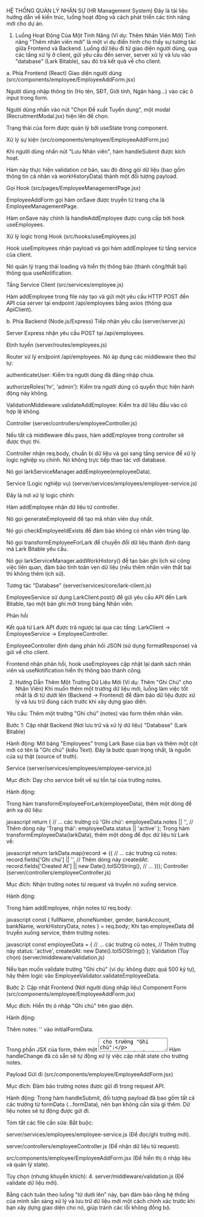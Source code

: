 HỆ THỐNG QUẢN LÝ NHÂN SỰ (HR Management System)
Đây là tài liệu hướng dẫn về kiến trúc, luồng hoạt động và cách phát triển các tính năng mới cho dự án.

1. Luồng Hoạt Động Của Một Tính Năng (Ví dụ: Thêm Nhân Viên Mới)
Tính năng "Thêm nhân viên mới" là một ví dụ điển hình cho thấy sự tương tác giữa Frontend và Backend. Luồng dữ liệu đi từ giao diện người dùng, qua các tầng xử lý ở client, gửi yêu cầu đến server, server xử lý và lưu vào "database" (Lark Bitable), sau đó trả kết quả về cho client.

a. Phía Frontend (React)
Giao diện người dùng (src/components/employee/EmployeeAddForm.jsx)

Người dùng nhập thông tin (Họ tên, SĐT, Giới tính, Ngân hàng...) vào các ô input trong form.

Người dùng nhấn vào nút "Chọn Đề xuất Tuyển dụng", một modal (RecruitmentModal.jsx) hiện lên để chọn.

Trạng thái của form được quản lý bởi useState trong component.

Xử lý sự kiện (src/components/employee/EmployeeAddForm.jsx)

Khi người dùng nhấn nút "Lưu Nhân viên", hàm handleSubmit được kích hoạt.

Hàm này thực hiện validation cơ bản, sau đó đóng gói dữ liệu (bao gồm thông tin cá nhân và workHistoryData) thành một đối tượng payload.

Gọi Hook (src/pages/EmployeeManagementPage.jsx)

EmployeeAddForm gọi hàm onSave được truyền từ trang cha là EmployeeManagementPage.

Hàm onSave này chính là handleAddEmployee được cung cấp bởi hook useEmployees.

Xử lý logic trong Hook (src/hooks/useEmployees.js)

Hook useEmployees nhận payload và gọi hàm addEmployee từ tầng service của client.

Nó quản lý trạng thái loading và hiển thị thông báo (thành công/thất bại) thông qua useNotification.

Tầng Service Client (src/services/employee.js)

Hàm addEmployee trong file này tạo và gửi một yêu cầu HTTP POST đến API của server tại endpoint /api/employees bằng axios (thông qua ApiClient).

b. Phía Backend (Node.js/Express)
Tiếp nhận yêu cầu (server/server.js)

Server Express nhận yêu cầu POST tại /api/employees.

Định tuyến (server/routes/employees.js)

Router xử lý endpoint /api/employees. Nó áp dụng các middleware theo thứ tự:

authenticateUser: Kiểm tra người dùng đã đăng nhập chưa.

authorizeRoles('hr', 'admin'): Kiểm tra người dùng có quyền thực hiện hành động này không.

ValidationMiddleware.validateAddEmployee: Kiểm tra dữ liệu đầu vào có hợp lệ không.

Controller (server/controllers/employeeController.js)

Nếu tất cả middleware đều pass, hàm addEmployee trong controller sẽ được thực thi.

Controller nhận req.body, chuẩn bị dữ liệu và gọi sang tầng service để xử lý logic nghiệp vụ chính. Nó không trực tiếp thao tác với database.

Nó gọi larkServiceManager.addEmployee(employeeData).

Service (Logic nghiệp vụ) (server/services/employees/employee-service.js)

Đây là nơi xử lý logic chính:

Hàm addEmployee nhận dữ liệu từ controller.

Nó gọi generateEmployeeId để tạo mã nhân viên duy nhất.

Nó gọi checkEmployeeIdExists để đảm bảo không có nhân viên trùng lặp.

Nó gọi transformEmployeeForLark để chuyển đổi dữ liệu thành định dạng mà Lark Bitable yêu cầu.

Nó gọi larkServiceManager.addWorkHistory() để tạo bản ghi lịch sử công việc liên quan, đảm bảo tính toàn vẹn dữ liệu (nếu thêm nhân viên thất bại thì không thêm lịch sử).

Tương tác "Database" (server/services/core/lark-client.js)

EmployeeService sử dụng LarkClient.post() để gửi yêu cầu API đến Lark Bitable, tạo một bản ghi mới trong bảng Nhân viên.

Phản hồi

Kết quả từ Lark API được trả ngược lại qua các tầng: LarkClient -> EmployeeService -> EmployeeController.

EmployeeController định dạng phản hồi JSON (sử dụng formatResponse) và gửi về cho client.

Frontend nhận phản hồi, hook useEmployees cập nhật lại danh sách nhân viên và useNotification hiển thị thông báo thành công.

2. Hướng Dẫn Thêm Một Trường Dữ Liệu Mới (Ví dụ: Thêm "Ghi Chú" cho Nhân Viên)
Khi muốn thêm một trường dữ liệu mới, luồng làm việc tốt nhất là đi từ dưới lên (Backend -> Frontend) để đảm bảo dữ liệu được xử lý và lưu trữ đúng cách trước khi xây dựng giao diện.

Yêu cầu: Thêm một trường "Ghi chú" (notes) vào form thêm nhân viên.

Bước 1: Cập nhật Backend (Nơi lưu trữ và xử lý dữ liệu)
"Database" (Lark Bitable)

Hành động: Mở bảng "Employees" trong Lark Base của bạn và thêm một cột mới có tên là "Ghi chú" (kiểu Text). Đây là bước quan trọng nhất, là nguồn của sự thật (source of truth).

Service (server/services/employees/employee-service.js)

Mục đích: Dạy cho service biết về sự tồn tại của trường notes.

Hành động:

Trong hàm transformEmployeeForLark(employeeData), thêm một dòng để ánh xạ dữ liệu:

javascript
return {
    // ... các trường cũ
    'Ghi chú': employeeData.notes || '', // Thêm dòng này
    'Trạng thái': employeeData.status || 'active'
};
Trong hàm transformEmployeeData(larkData), thêm một dòng để đọc dữ liệu từ Lark về:

javascript
return larkData.map(record => ({
    // ... các trường cũ
    notes: record.fields['Ghi chú'] || '', // Thêm dòng này
    createdAt: record.fields['Created At'] || new Date().toISOString(),
    // ...
}));
Controller (server/controllers/employeeController.js)

Mục đích: Nhận trường notes từ request và truyền nó xuống service.

Hành động:

Trong hàm addEmployee, nhận notes từ req.body:

javascript
const { fullName, phoneNumber, gender, bankAccount, bankName, workHistoryData, notes } = req.body;
Khi tạo employeeData để truyền xuống service, thêm trường notes:

javascript
const employeeData = {
    // ... các trường cũ
    notes, // Thêm trường này
    status: 'active',
    createdAt: new Date().toISOString()
};
Validation (Tùy chọn) (server/middleware/validation.js)

Nếu bạn muốn validate trường "Ghi chú" (ví dụ: không được quá 500 ký tự), hãy thêm logic vào EmployeeValidator.validateEmployeeData.

Bước 2: Cập nhật Frontend (Nơi người dùng nhập liệu)
Component Form (src/components/employee/EmployeeAddForm.jsx)

Mục đích: Hiển thị ô nhập "Ghi chú" trên giao diện.

Hành động:

Thêm notes: '' vào initialFormData.

Trong phần JSX của form, thêm một <textarea> cho trường "Ghi chú":

jsx
// Đặt ở vị trí phù hợp, ví dụ sau phần Thông tin Ngân hàng
<div className="mb-3">
  <label htmlFor="notes" className="form-label">Ghi chú</label>
  <textarea
    id="notes"
    name="notes"
    className="form-control"
    placeholder="Thêm ghi chú về nhân viên..."
    value={formData.notes}
    onChange={handleChange}
    disabled={loading}
    rows="3"
  ></textarea>
</div>
Hàm handleChange đã có sẵn sẽ tự động xử lý việc cập nhật state cho trường notes.

Payload Gửi đi (src/components/employee/EmployeeAddForm.jsx)

Mục đích: Đảm bảo trường notes được gửi đi trong request API.

Hành động: Trong hàm handleSubmit, đối tượng payload đã bao gồm tất cả các trường từ formData (...formData), nên bạn không cần sửa gì thêm. Dữ liệu notes sẽ tự động được gửi đi.

Tóm tắt các file cần sửa:
Bắt buộc:

server/services/employees/employee-service.js (Để đọc/ghi trường mới).

server/controllers/employeeController.js (Để nhận dữ liệu từ request).

src/components/employee/EmployeeAddForm.jsx (Để hiển thị ô nhập liệu và quản lý state).

Tùy chọn (nhưng khuyến khích):
4. server/middleware/validation.js (Để validate dữ liệu mới).

Bằng cách tuân theo luồng "từ dưới lên" này, bạn đảm bảo rằng hệ thống của mình sẵn sàng xử lý và lưu trữ dữ liệu mới một cách chính xác trước khi bạn xây dựng giao diện cho nó, giúp tránh các lỗi không đồng bộ.